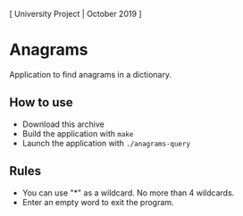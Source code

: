 [ University Project | October 2019 ]
# Anagrams

Application to find anagrams in a dictionary. 

## How to use
- Download this archive
- Build the application with `make`
- Launch the application with `./anagrams-query`

## Rules
- You can use "*" as a wildcard. No more than 4 wildcards.
- Enter an empty word to exit the program.


